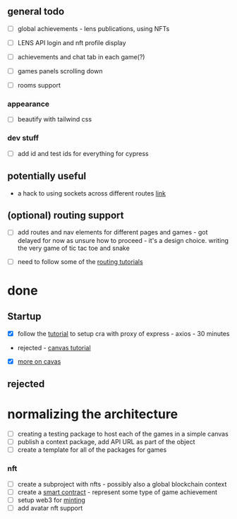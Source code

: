 
## general todo
- [ ] global achievements - lens publications, using NFTs
- [ ] LENS API login and nft profile display
- [ ] achievements and chat tab in each game(?)
- [ ] games panels scrolling down
- [ ] rooms support


### appearance
- [ ] beautify with tailwind css


### dev stuff
- [ ] add id and test ids for everything for cypress


## potentially useful
* a hack to using sockets across different routes [link](https://stackoverflow.com/questions/18856190/use-socket-io-inside-a-express-routes-file)

## (optional) routing support
- [ ] add routes and nav elements for different pages and games - got delayed for now as unsure how to proceed - it's a design choice. writing the very game of tic tac toe and snake
- [ ] need to follow some of the [routing tutorials](https://blog.logrocket.com/react-dynamic-imports-route-centric-code-splitting-guide/#loadable-components)



# done
## Startup
- [x] follow the [tutorial](https://rapidapi.com/blog/create-react-app-express/) to setup cra with proxy of express - axios - 30 minutes
- rejected - [canvas tutorial](https://medium.com/@pdx.lucasm/canvas-with-react-js-32e133c05258)
- [x] [more on cavas](https://stackoverflow.com/questions/65796640/clear-way-to-use-canvas-html5-with-react-without-render-all-canvas-shapes-all-ti)


## rejected

# normalizing the architecture
- [ ] creating a testing package to host each of the games in a simple canvas
- [ ] publish a context package, add API URL as part of the object 
- [ ] create a template for all of the packages for games

### nft
- [ ] create a subproject with nfts - possibly also a global blockchain context
- [ ] create a [smart contract](https://docs.alchemy.com/alchemy/tutorials/how-to-create-an-nft) - represent some type of game achievement
- [ ] setup web3 for [minting](https://docs.alchemy.com/alchemy/tutorials/how-to-create-an-nft/how-to-mint-a-nft)
- [ ] add avatar nft support
